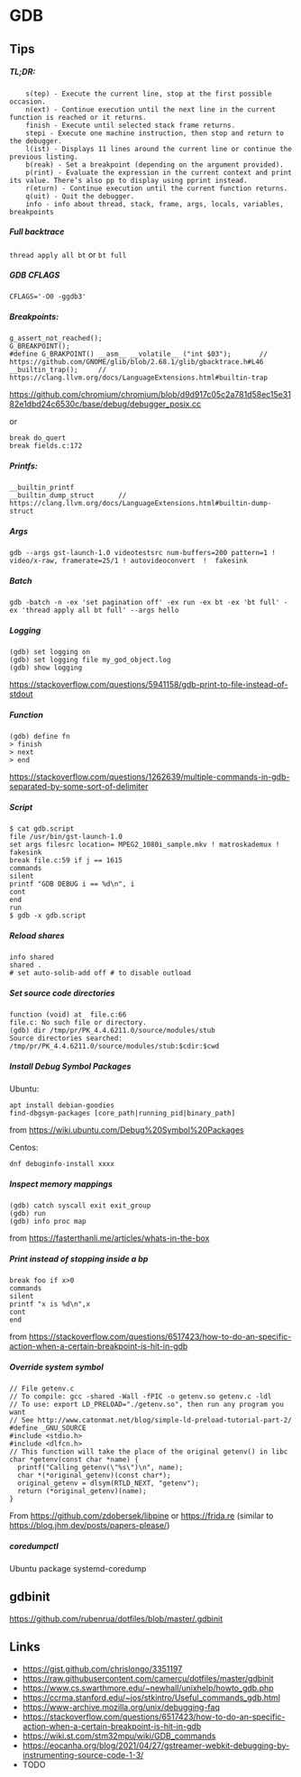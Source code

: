 GDB
====

Tips
----
##### TL;DR:
```
    s(tep) - Execute the current line, stop at the first possible occasion.
    n(ext) - Continue execution until the next line in the current function is reached or it returns.
    finish - Execute until selected stack frame returns.    
    stepi - Execute one machine instruction, then stop and return to the debugger.   
    l(ist) - Displays 11 lines around the current line or continue the previous listing.
    b(reak) - Set a breakpoint (depending on the argument provided).
    p(rint) - Evaluate the expression in the current context and print its value. There’s also pp to display using pprint instead.
    r(eturn) - Continue execution until the current function returns.
    q(uit) - Quit the debugger.
    info - info about thread, stack, frame, args, locals, variables, breakpoints    
```

##### Full backtrace
`thread apply all bt` or `bt full`

##### GDB CFLAGS
`CFLAGS='-O0 -ggdb3'`

##### Breakpoints:
```
g_assert_not_reached();
G_BREAKPOINT();
#define G_BRAKPOINT() __asm__ __volatile__ ("int $03");       // https://github.com/GNOME/glib/blob/2.68.1/glib/gbacktrace.h#L46
__builtin_trap();     // https://clang.llvm.org/docs/LanguageExtensions.html#builtin-trap
```
https://github.com/chromium/chromium/blob/d9d917c05c2a781d58ec15e3182e1dbd24c6530c/base/debug/debugger_posix.cc  


or

```
break do_quert
break fields.c:172
```
##### Printfs:
```
__builtin_printf
__builtin_dump_struct      // https://clang.llvm.org/docs/LanguageExtensions.html#builtin-dump-struct
```

##### Args
```
gdb --args gst-launch-1.0 videotestsrc num-buffers=200 pattern=1 ! video/x-raw, framerate=25/1 ! autovideoconvert  !  fakesink
```

##### Batch
```
gdb -batch -n -ex 'set pagination off' -ex run -ex bt -ex 'bt full' -ex 'thread apply all bt full' --args hello
```

##### Logging
```
(gdb) set logging on
(gdb) set logging file my_god_object.log
(gdb) show logging
```
https://stackoverflow.com/questions/5941158/gdb-print-to-file-instead-of-stdout

##### Function
```
(gdb) define fn
> finish
> next
> end
```
https://stackoverflow.com/questions/1262639/multiple-commands-in-gdb-separated-by-some-sort-of-delimiter

##### Script
```
$ cat gdb.script
file /usr/bin/gst-launch-1.0
set args filesrc location= MPEG2_1080i_sample.mkv ! matroskademux ! fakesink
break file.c:59 if j == 1615
commands
silent
printf "GDB DEBUG i == %d\n", i
cont
end
run
$ gdb -x gdb.script
```


##### Reload shares
```
info shared
shared .
# set auto-solib-add off # to disable outload
```

##### Set source code directories
```
function (void) at  file.c:66
file.c: No such file or directory.
(gdb) dir /tmp/pr/PK_4.4.6211.0/source/modules/stub
Source directories searched: /tmp/pr/PK_4.4.6211.0/source/modules/stub:$cdir:$cwd
```

##### Install Debug Symbol Packages
Ubuntu:
```
apt install debian-goodies
find-dbgsym-packages [core_path|running_pid|binary_path]
```
from https://wiki.ubuntu.com/Debug%20Symbol%20Packages

Centos:
```
dnf debuginfo-install xxxx
```

##### Inspect memory mappings
```
(gdb) catch syscall exit exit_group
(gdb) run
(gdb) info proc map
```
from https://fasterthanli.me/articles/whats-in-the-box


##### Print instead of stopping inside a bp
```
break foo if x>0
commands
silent
printf "x is %d\n",x
cont
end
```
from https://stackoverflow.com/questions/6517423/how-to-do-an-specific-action-when-a-certain-breakpoint-is-hit-in-gdb


##### Override system symbol
```
// File getenv.c
// To compile: gcc -shared -Wall -fPIC -o getenv.so getenv.c -ldl
// To use: export LD_PRELOAD="./getenv.so", then run any program you want
// See http://www.catonmat.net/blog/simple-ld-preload-tutorial-part-2/
#define _GNU_SOURCE
#include <stdio.h>
#include <dlfcn.h>
// This function will take the place of the original getenv() in libc
char *getenv(const char *name) {
  printf("Calling getenv(\"%s\")\n", name);
  char *(*original_getenv)(const char*);
  original_getenv = dlsym(RTLD_NEXT, "getenv");
  return (*original_getenv)(name);
}
```

From https://github.com/zdobersek/libpine or https://frida.re (similar to https://blog.jhm.dev/posts/papers-please/)


##### coredumpctl
Ubuntu package systemd-coredump

gdbinit
----
https://github.com/rubenrua/dotfiles/blob/master/.gdbinit

Links
-----

* https://gist.github.com/chrislongo/3351197
* https://raw.githubusercontent.com/camercu/dotfiles/master/gdbinit
* https://www.cs.swarthmore.edu/~newhall/unixhelp/howto_gdb.php
* https://ccrma.stanford.edu/~jos/stkintro/Useful_commands_gdb.html
* https://www-archive.mozilla.org/unix/debugging-faq
* https://stackoverflow.com/questions/6517423/how-to-do-an-specific-action-when-a-certain-breakpoint-is-hit-in-gdb
* https://wiki.st.com/stm32mpu/wiki/GDB_commands
* https://eocanha.org/blog/2021/04/27/gstreamer-webkit-debugging-by-instrumenting-source-code-1-3/
* TODO

